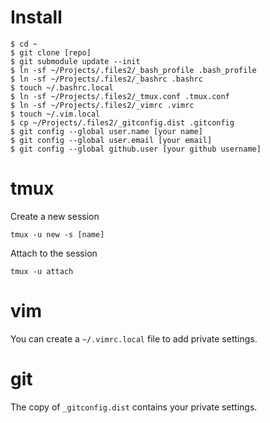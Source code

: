 Install
=======

    $ cd ~
    $ git clone [repo]
    $ git submodule update --init
    $ ln -sf ~/Projects/.files2/_bash_profile .bash_profile
    $ ln -sf ~/Projects/.files2/_bashrc .bashrc
    $ touch ~/.bashrc.local
    $ ln -sf ~/Projects/.files2/_tmux.conf .tmux.conf
    $ ln -sf ~/Projects/.files2/_vimrc .vimrc
    $ touch ~/.vim.local
    $ cp ~/Projects/.files2/_gitconfig.dist .gitconfig
    $ git config --global user.name [your name]
    $ git config --global user.email [your email]
    $ git config --global github.user [your github username]

tmux
====

Create a new session

    tmux -u new -s [name]

Attach to the session

    tmux -u attach

vim
===

You can create a `~/.vimrc.local` file to add private settings.

git
===

The copy of `_gitconfig.dist` contains your private settings.
